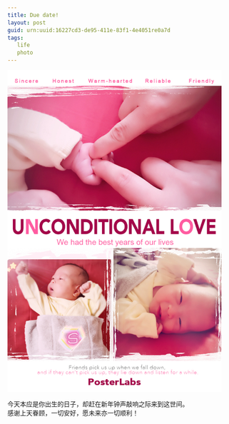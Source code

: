 ```yaml
---
title: Due date!
layout: post
guid: urn:uuid:16227cd3-de95-411e-83f1-4e4051re0a7d
tags: 
   life
   photo
---
```

<img src="/media/files/2016/160227.JPG"  alt="Due Day" width="480"/>

今天本应是你出生的日子，却赶在新年钟声敲响之际来到这世间。   
感谢上天眷顾，一切安好，愿未来亦一切顺利！
